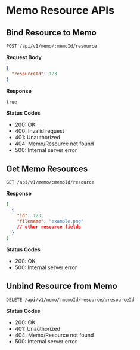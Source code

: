 # Memo Resource APIs

## Bind Resource to Memo

```
POST /api/v1/memo/:memoId/resource
```

**Request Body**

```json
{
  "resourceId": 123
}
```

**Response**

```
true
```

**Status Codes**

- 200: OK
- 400: Invalid request
- 401: Unauthorized
- 404: Memo/Resource not found
- 500: Internal server error

## Get Memo Resources

```
GET /api/v1/memo/:memoId/resource
```

**Response**

```json
[
  {
    "id": 123,
    "filename": "example.png"
    // other resource fields
  }
]
```

**Status Codes**

- 200: OK
- 500: Internal server error

## Unbind Resource from Memo

```
DELETE /api/v1/memo/:memoId/resource/:resourceId
```

**Status Codes**

- 200: OK
- 401: Unauthorized
- 404: Memo/Resource not found
- 500: Internal server error
